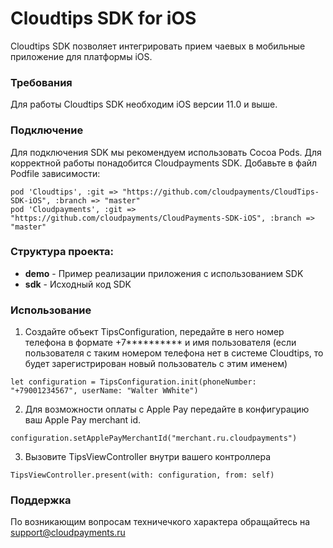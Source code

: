 # Cloudtips SDK for iOS 

Cloudtips SDK позволяет интегрировать прием чаевых в мобильные приложение для платформы iOS.

### Требования
Для работы Cloudtips SDK необходим iOS версии 11.0 и выше.

### Подключение
Для подключения SDK мы рекомендуем использовать Cocoa Pods. Для корректной работы понадобится Cloudpayments SDK. Добавьте в файл Podfile зависимости:

```
pod 'Cloudtips', :git => "https://github.com/cloudpayments/CloudTips-SDK-iOS", :branch => "master"
pod 'Cloudpayments', :git => "https://github.com/cloudpayments/CloudPayments-SDK-iOS", :branch => "master"
```

### Структура проекта:

* **demo** - Пример реализации приложения с использованием SDK
* **sdk** - Исходный код SDK

### Использование

1. Создайте объект TipsConfiguration, передайте в него номер телефона в формате +7********** и имя пользователя (если пользователя с таким номером телефона нет в системе Cloudtips, то будет зарегистрирован новый пользователь с этим именем)

```
let configuration = TipsConfiguration.init(phoneNumber: "+79001234567", userName: "Walter WWhite")
```

2. Для возможности оплаты с Apple Pay передайте в конфигурацию ваш Apple Pay merchant id.

```
configuration.setApplePayMerchantId("merchant.ru.cloudpayments")
```

3. Вызовите TipsViewController внутри вашего контроллера

```
TipsViewController.present(with: configuration, from: self)
```

### Поддержка

По возникающим вопросам техничечкого характера обращайтесь на support@cloudpayments.ru
